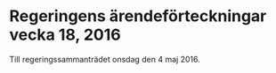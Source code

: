 # Regeringens ärendeförteckningar vecka 18, 2016

Till regeringssammanträdet onsdag den 4 maj 2016.

